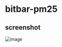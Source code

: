# bitbar-pm25

## screenshot
![image](https://cloud.githubusercontent.com/assets/4067115/12375997/75f66378-bd18-11e5-9273-5013ee16464d.png)